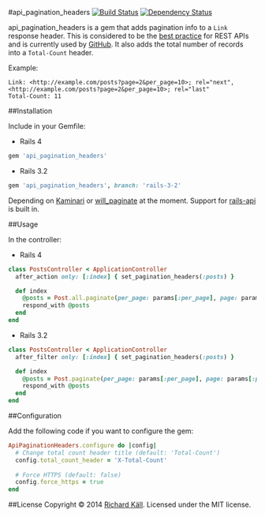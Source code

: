 #api_pagination_headers [![Build Status](https://travis-ci.org/richardkall/api_pagination_headers.svg)](http://travis-ci.org/richardkall/api_pagination_headers) [![Dependency Status](https://gemnasium.com/richardkall/api_pagination_headers.png)](https://gemnasium.com/richardkall/api_pagination_headers)

api_pagination_headers is a gem that adds pagination info to a `Link` response header. This is considered to be the [best practice](http://www.vinaysahni.com/best-practices-for-a-pragmatic-restful-api#pagination) for REST APIs and is currently used by [GitHub](http://developer.github.com/v3/#pagination). It also adds the total number of records into a `Total-Count` header.

Example:

```
Link: <http://example.com/posts?page=2&per_page=10>; rel="next", <http://example.com/posts?page=2&per_page=10>; rel="last"
Total-Count: 11
```

##Installation

Include in your Gemfile:

* Rails 4

```ruby
gem 'api_pagination_headers'
```

* Rails 3.2

```ruby
gem 'api_pagination_headers', branch: 'rails-3-2'
```

Depending on [Kaminari](https://github.com/amatsuda/kaminari) or [will_paginate](https://github.com/mislav/will_paginate) at the moment. Support for [rails-api](https://github.com/rails-api/rails-api) is built in.

##Usage

In the controller:

* Rails 4

```ruby
class PostsController < ApplicationController
  after_action only: [:index] { set_pagination_headers(:posts) }

  def index
    @posts = Post.all.paginate(per_page: params[:per_page], page: params[:page])
    respond_with @posts
  end
end
```

* Rails 3.2

```ruby
class PostsController < ApplicationController
  after_filter only: [:index] { set_pagination_headers(:posts) }

  def index
    @posts = Post.paginate(per_page: params[:per_page], page: params[:page])
    respond_with @posts
  end
end
```

##Configuration

Add the following code if you want to configure the gem:

```ruby
ApiPaginationHeaders.configure do |config|
  # Change total count header title (default: 'Total-Count')
  config.total_count_header = 'X-Total-Count'
  
  # Force HTTPS (default: false)
  config.force_https = true
end
```

##License
Copyright © 2014 [Richard Käll](http://richardkall.se). Licensed under the MIT license.
